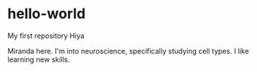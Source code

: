 # hello-world
My first repository
Hiya

Miranda here. I'm into neuroscience, specifically studying cell types.
I like learning new skills.
